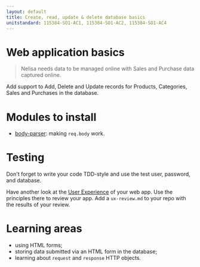 ```yaml
---
layout: default
title: Create, read, update & delete database basics
unitstandard: 115384-SO1-AC1, 115384-SO1-AC2, 115384-SO1-AC4
---
```


# Web application basics

<!--codex ignore purchase-->
> Nelisa needs data to be managed online with Sales and Purchase data captured online.

Add support to Add, Delete and Update records for Products, Categories, Sales and Purchases in the database.

# Modules to install

* [body-parser](https://www.npmjs.com/package/body-parser): making `req.body` work.

# Testing

Don't forget to write your code TDD-style and use the test user, password, and database.

Have another look at the [User Experience](http://fefg.projectcodex.co/user-experience.html) of your web app. Use the principles there to review your app. Add a `ux-review.md` to your repo with the results of your review.

# Learning areas

* using HTML forms;
* storing data submitted via an HTML form in the database;
* learning about `request` and `response` HTTP objects.
